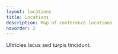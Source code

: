 ```yaml
---
layout: locations
title: Locations
description: Map of conference locations
navorder: 2
---
```


Ultricies lacus sed turpis tincidunt.
